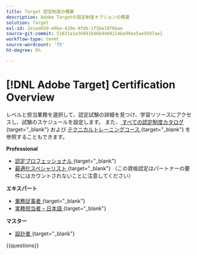 ```yaml
---
title: Target 認定制度の概要
description: Adobe Targetの認定制度オプションの概要
solution: Target
exl-id: 2e1ee659-e9be-429e-9fdb-1f5ba1976bae
source-git-commit: 51821a1e368916d6bd4d0224be99ee5ae5b97ae1
workflow-type: tm+mt
source-wordcount: '75'
ht-degree: 0%

---
```


# [!DNL Adobe Target] Certification Overview

レベルと担当業務を選択して、認定試験の詳細を見つけ、学習リソースにアクセスし、試験のスケジュールを設定します。 また、[ すべての認定制度カタログ ](https://certification.adobe.com/certifications){target="_blank"} および [ テクニカルトレーニングコース ](https://certification.adobe.com/courses/?/courses){target="_blank"} を参照することもできます。

**Professional**

* [ 認定プロフェッショナル ](https://certification.adobe.com/certification/target-business-practitioner-professional){target="_blank"} <!--AD0-E408-->
* [ 最適化スペシャリスト ](https://certification.adobe.com/certification/optimization-specialist-professional){target="_blank"} （この資格認定はパートナーの要件にはカウントされないことに注意してください） <!--AD0-E410-->

**エキスパート**

* [ 業務従事者 ](https://certification.adobe.com/certification/target-business-practitioner-expert){target="_blank"} <!--AD0-E406-->
* [ 実務担当者 – 日本語 ](https://certification.adobe.com/certification/target-business-practitioner-expert){target="_blank"} <!--AD0-E406-J-->

**マスター**

* [ 設計者 ](https://certification.adobe.com/certification/target-architect-master){target="_blank"} <!--AD0-E409-->

{{questions}}

